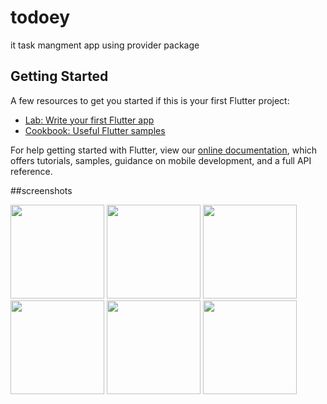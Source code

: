 # todoey

it task mangment app using provider package

## Getting Started

A few resources to get you started if this is your first Flutter project:

- [Lab: Write your first Flutter app](https://flutter.dev/docs/get-started/codelab)
- [Cookbook: Useful Flutter samples](https://flutter.dev/docs/cookbook)

For help getting started with Flutter, view our
[online documentation](https://flutter.dev/docs), which offers tutorials,
samples, guidance on mobile development, and a full API reference.

##screenshots

<img src = "https://user-images.githubusercontent.com/36764822/96241821-f9808480-0fa2-11eb-965e-f888e9ff361e.jpg" width = "150">
<img src = "https://user-images.githubusercontent.com/36764822/96241829-fb4a4800-0fa2-11eb-8773-6184feaa1282.jpg" width = "150">
<img src = "https://user-images.githubusercontent.com/36764822/96241845-01d8bf80-0fa3-11eb-91a0-78df0e1da97f.jpg" width = "150">
<img src = "https://user-images.githubusercontent.com/36764822/96241848-02715600-0fa3-11eb-890c-ab87741a67d6.jpg" width = "150">
<img src = "https://user-images.githubusercontent.com/36764822/96241851-03a28300-0fa3-11eb-9b95-169af872e030.jpg" width = "150">
<img src = "https://user-images.githubusercontent.com/36764822/96241857-04d3b000-0fa3-11eb-9c3d-d97a72dad76e.jpg" width = "150">
